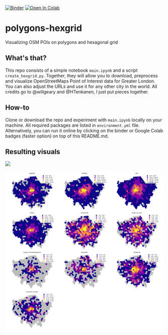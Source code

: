 [![Binder](https://mybinder.org/badge_logo.svg)](https://mybinder.org/v2/gh/mikhailsirenko/polygons-hexgrid/master?filepath=main.ipynb)
[![Open In Colab](https://colab.research.google.com/assets/colab-badge.svg)](https://colab.research.google.com/github/mikhailsirenko/polygons-hexgrid/blob/master/main.ipynb)



# polygons-hexgrid
Visualizing OSM POIs on polygons and hexagonal grid

## What's that?
This repo consists of a simple notebook ```main.ipynb``` and a script ```create_hexgrid.py```. Together, they will allow you to download, preprocess and visualize OpenStreetMaps Point of Interest data for Greater London. You can also adjust the URLs and use it for any other city in the world. All credits go to @willgeary and @HTenkanen, I just put pieces together. 

## How-to
Clone or download the repo and experiment with ```main.ipynb``` locally on your machine. All required packages are listed in ```environment.yml``` file. Alternatively, you can run it online by clicking on the binder or Google Colab badges (faster option) on top of this README.md.

## Resulting visuals
![](https://github.com/mikhailsirenko/polygons-hexgrid/blob/master/choropleth-polygon.png)

![](https://github.com/mikhailsirenko/polygons-hexgrid/blob/master/choropleth-hexgrid.png)
